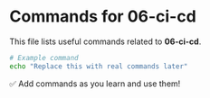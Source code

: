 # Commands for 06-ci-cd

This file lists useful commands related to **06-ci-cd**.

```bash
# Example command
echo "Replace this with real commands later"
```

✅ Add commands as you learn and use them!
